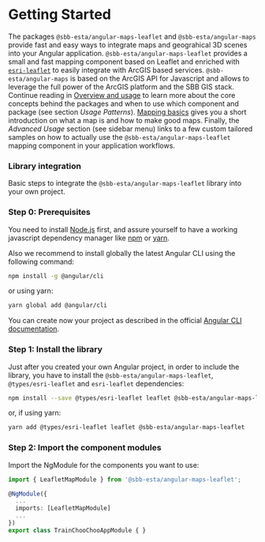 # Getting Started

The packages `@sbb-esta/angular-maps-leaflet` and `@sbb-esta/angular-maps` provide fast and easy ways to integrate maps and geograhical 3D scenes into your Angular application. `@sbb-esta/angular-maps-leaflet` provides a small and fast mapping component based on Leaflet and enriched with [`esri-leaflet`](https://esri.github.io/esri-leaflet/) to easily integrate with ArcGIS based services. `@sbb-esta/angular-maps` is based on the ArcGIS API for Javascript and allows to leverage the full power of the ArcGIS platform and the SBB GIS stack. Continue reading in [Overview and usage](/maps-leaflet/introduction/overview-and-usage) to learn more about the core concepts behind the packages and when to use which component and package (see section _Usage Patterns_). [Mapping basics](/maps-leaflet/introduction/mapping-basics) gives you a short introduction on what a map is and how to make good maps. Finally, the _Advanced Usage_ section (see sidebar menu) links to a few custom tailored samples on how to actually use the `@sbb-esta/angular-maps-leaflet` mapping component in your application workflows.

### Library integration

Basic steps to integrate the `@sbb-esta/angular-maps-leaflet` library into your own project.

### Step 0: Prerequisites

You need to install [Node.js](https://nodejs.org/it/) first, and assure yourself to have a working javascript dependency manager like [npm](https://www.npmjs.com/) or [yarn](https://yarnpkg.com/lang/en/).

Also we recommend to install globally the latest Angular CLI using the following command:

```sh
npm install -g @angular/cli
```

or using yarn:

```sh
yarn global add @angular/cli
```

You can create now your project as described in the official [Angular CLI documentation](https://cli.angular.io/).

### Step 1: Install the library

Just after you created your own Angular project, in order to include the library, you have to install the `@sbb-esta/angular-maps-leaflet`, `@types/esri-leaflet` and `esri-leaflet` dependencies:

```sh
npm install --save @types/esri-leaflet leaflet @sbb-esta/angular-maps-leaflet
```

or, if using yarn:

```sh
yarn add @types/esri-leaflet leaflet @sbb-esta/angular-maps-leaflet
```

### Step 2: Import the component modules

Import the NgModule for the components you want to use:

```ts
import { LeafletMapModule } from '@sbb-esta/angular-maps-leaflet';

@NgModule({
  ...
  imports: [LeafletMapModule]
  ...
})
export class TrainChooChooAppModule { }
```
